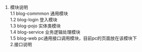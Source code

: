 1. 模块说明  
 1.1 blog-commmon 通用模块  
 1.2 blog-login 登入模块  
 1.3 blog-pojo 实体类模块  
 1.4 blog-service 业务逻辑处理模块  
 1.5 blog-web pc通用接口调用模块，目前pc的页面放在该模块下  
 2.接口说明  
